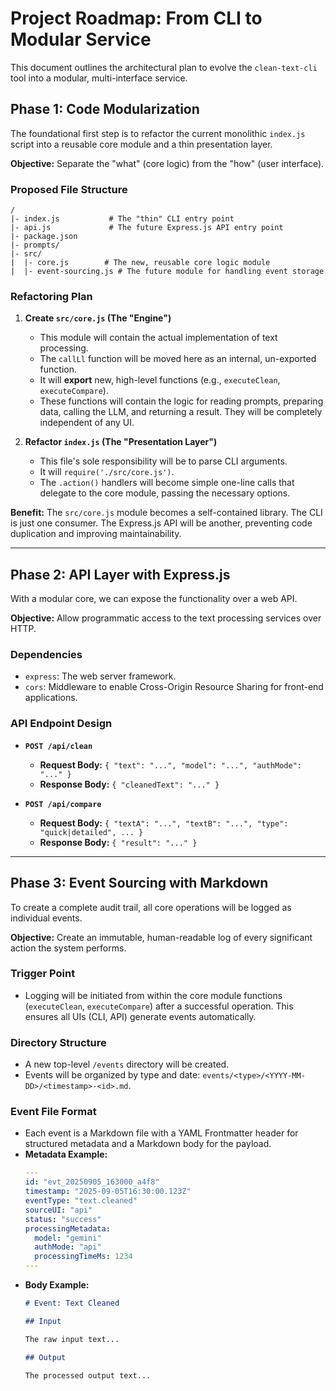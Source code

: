 # Project Roadmap: From CLI to Modular Service

This document outlines the architectural plan to evolve the `clean-text-cli` tool into a modular, multi-interface service.

## Phase 1: Code Modularization

The foundational first step is to refactor the current monolithic `index.js` script into a reusable core module and a thin presentation layer.

**Objective:** Separate the "what" (core logic) from the "how" (user interface).

### Proposed File Structure

```
/
|- index.js           # The "thin" CLI entry point
|- api.js             # The future Express.js API entry point
|- package.json
|- prompts/
|- src/
|  |- core.js        # The new, reusable core logic module
|  |- event-sourcing.js # The future module for handling event storage
```

### Refactoring Plan

1.  **Create `src/core.js` (The "Engine")**
    -   This module will contain the actual implementation of text processing.
    -   The `callLl` function will be moved here as an internal, un-exported function.
    -   It will **export** new, high-level functions (e.g., `executeClean`, `executeCompare`).
    -   These functions will contain the logic for reading prompts, preparing data, calling the LLM, and returning a result. They will be completely independent of any UI.

2.  **Refactor `index.js` (The "Presentation Layer")**
    -   This file's sole responsibility will be to parse CLI arguments.
    -   It will `require('./src/core.js')`.
    -   The `.action()` handlers will become simple one-line calls that delegate to the core module, passing the necessary options.

**Benefit:** The `src/core.js` module becomes a self-contained library. The CLI is just one consumer. The Express.js API will be another, preventing code duplication and improving maintainability.

---

## Phase 2: API Layer with Express.js

With a modular core, we can expose the functionality over a web API.

**Objective:** Allow programmatic access to the text processing services over HTTP.

### Dependencies
-   `express`: The web server framework.
-   `cors`: Middleware to enable Cross-Origin Resource Sharing for front-end applications.

### API Endpoint Design

-   **`POST /api/clean`**
    -   **Request Body:** `{ "text": "...", "model": "...", "authMode": "..." }`
    -   **Response Body:** `{ "cleanedText": "..." }`

-   **`POST /api/compare`**
    -   **Request Body:** `{ "textA": "...", "textB": "...", "type": "quick|detailed", ... }`
    -   **Response Body:** `{ "result": "..." }`

---

## Phase 3: Event Sourcing with Markdown

To create a complete audit trail, all core operations will be logged as individual events.

**Objective:** Create an immutable, human-readable log of every significant action the system performs.

### Trigger Point
-   Logging will be initiated from within the core module functions (`executeClean`, `executeCompare`) after a successful operation. This ensures all UIs (CLI, API) generate events automatically.

### Directory Structure
-   A new top-level `/events` directory will be created.
-   Events will be organized by type and date: `events/<type>/<YYYY-MM-DD>/<timestamp>-<id>.md`.

### Event File Format
-   Each event is a Markdown file with a YAML Frontmatter header for structured metadata and a Markdown body for the payload.
-   **Metadata Example:**
    ```yaml
    ---
    id: "evt_20250905_163000_a4f8"
    timestamp: "2025-09-05T16:30:00.123Z"
    eventType: "text.cleaned"
    sourceUI: "api"
    status: "success"
    processingMetadata:
      model: "gemini"
      authMode: "api"
      processingTimeMs: 1234
    ---
    ```
-   **Body Example:**
    ```markdown
    # Event: Text Cleaned

    ## Input

    The raw input text...

    ## Output

    The processed output text...
    ```

